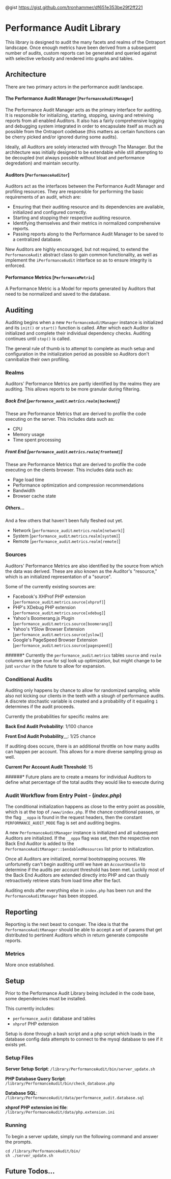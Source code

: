 @gist https://gist.github.com/tronhammer/df651e353be29f2ff221

# Performance Audit Library
This library is designed to audit the many facets and realms of the Ontraport landscape. Once enough metrics have 
been derived from a subsequent number of audits, custom reports can be generated and queried against with selective
verbosity and rendered into graphs and tables.

## Architecture
There are two primary actors in the performance audit landscape.

#### The Performance Audit Manager [`PerformanceAuditManager`]
The Performance Audit Manager acts as the primary interface for auditing. It is responsible for initializing, 
starting, stopping, saving and retreiving reports from all enabled Auditors. It also has a fairly comprehensive 
logging and debugging system integrated in order to encapsulate itself as much as possible from the Ontraport 
codebase (this matters as certain functions can be cherry picked and/or ignored during some audits).

Ideally, all Auditors are solely interacted with through The Manager. But the architecture was initially designed 
to be extendable while still attempting to be decoupled (not always possible without bloat and performance degredation)
and maintain security.

#### Auditors [`PerformanceAuditor`]
Auditors act as the interfaces between the Performance Audit Manager and profiling resources. They are responsible 
for performing the basic requirements of an audit, which are:

 * Ensuring that their auditing resource and its dependencies are available, initialized and configured correctly.
 * Starting and stopping their respective auditing resource.
 * Identifying themselves and their metrics in normalized comprehensive reports.
 * Passing reports along to the Performance Audit Manager to be saved to a centralized database.

New Auditors are highly encouraged, but not required, to extend the `PerformanceAudit` abstract class to gain common 
functionality, as well as implement the `iPerformanceAudit` interface so as to ensure integrity is enforced.

#### Performance Metrics [`PerformanceMetric`]
A Performance Metric is a Model for reports generated by Auditors that need to be normalized and saved to the database.

## Auditing
Auditing begins when a new `PerformanceAuditManager` instance is initialized and its `init()` or `start()` function is 
called. After which each Auditor is initialized and complete their individual dependency checks. Auditing continues until
`stop()` is called. 

The general rule of thumb is to attempt to complete as much setup and configuration in the initialization period as 
possible so Auditors don't cannibalize their own profiling.

### Realms
Auditors' Performance Metrics are partly identified by the realms they are auditing. This allows reports to be more granular 
during filtering. 

##### Back End [`performance_audit`.`metrics`.`realm[backend]`]
These are Performance Metrics that are derived to profile the code executing on the server. 
This includes data such as:

 * CPU
 * Memory usage
 * Time spent processing

##### Front End [`performance_audit`.`metrics`.`realm[frontend]`]
These are Performance Metrics that are derived to profile the code executing on the clients browser.
This includes data such as:

 * Page load time
 * Performance optimization and compression recommendations
 * Bandwidth
 * Browser cache state

##### Others...
And a few others that haven't been fully fleshed out yet.

 * Network [`performance_audit`.`metrics`.`realm[network]`]
 * System [`performance_audit`.`metrics`.`realm[system]`]
 * Remote [`performance_audit`.`metrics`.`realm[remote]`]

### Sources
Auditors' Performance Metrics are also identified by the source from which the data was derived. These are also known
as the Auditor's "resource," which is an initialized representation of a "source".

Some of the currently existing sources are:

 * Facebook's XHProf PHP extension [`performance_audit`.`metrics`.`source[xhprof]`]
 * PHP's XDebug PHP extension [`performance_audit`.`metrics`.`source[xdebug]`]
 * Yahoo's Boomerang.js Plugin [`performance_audit`.`metrics`.`source[boomerang]`]
 * Yahoo's YSlow Browser Extension [`performance_audit`.`metrics`.`source[yslow]`]
 * Google's PageSpeed Browser Extension [`performance_audit`.`metrics`.`source[pagespeed]`]
 
######* Currently the `performance_audit`.`metrics` tables `source` and `realm` columns are type `enum` for sql look up optimization, but might change to be just `varchar` in the future to allow for expansion.

### Conditional Audits
Auditing only happens by chance to allow for randomized sampling, while also not kicking our clients in the teeth with a slough 
of performance audits. A discrete stochastic variable is created and a probability of it equaling `1` determines if the audit 
proceeds.

Currently the probabilities for specific realms are:

__Back End Audit Probability__: 1/100 chance

__Front End Audit Probability____: 1/25 chance

If auditing does occure, there is an additional throttle on how many audits can happen per account. This allows for a more diverse 
sampling group as well.

__Current Per Account Audit Threshold__: 15

######* Future plans are to create a means for individual Auditors to define what percentage of the total audits they would like to execute during

### Audit Workflow from Entry Point - (_index.php_)
The conditional initialization happens as close to the entry point as possible, which is at the top of `/www/index.php`. If the 
chance conditional passes, or the flag `__oppa` is found in the request headers, then the constant `PERFORMANCE_AUDIT_MODE` flag is 
set and auditing begins.

A new `PerformanceAuditManager` instance is initialized and all subsequent Auditors are initialized. If the `__oppa` flag was set, 
then the respective non Back End Auditor is added to the `PerformanceAuditManager::$endabledResources` list prior to initialization.

Once all Auditors are initialized, normal bootstrapping occures. We unfortunetly can't begin auditing until we have an `AccountHandle` 
to determine if the audits per account threshold has been met. Luckily most of the Back End Auditors are extended directly into PHP 
and can thusly retroactively retrieve stats from load time after the fact.

Auditing ends after everything else in `index.php` has been run and the `PerformanceAuditManager` has been stopped.

## Reporting
Reporting is the next beast to conquer. The idea is that the `PerformanceAuditManager` should be able to accept a set of params that 
get distributed to pertinent Auditors which in return generate composite reports.

### Metrics
More once established.

## Setup
Prior to the Performance Audit Library being included in the code base, some dependencies must be installed. 

This currently includes:

 * `performance_audit` database and tables
 * `xhprof` PHP extension
 
Setup is done through a bash script and a php script which loads in the database config data attempts to connect to the mysql database 
to see if it exists yet.

### Setup Files

__Server Setup Script__: `/library/PerformanceAudit/bin/server_update.sh`

__PHP Database Query Script__: `/library/PerformanceAudit/bin/check_database.php`

__Database SQL__: `/library/PerformanceAudit/data/performance_audit.database.sql`

__xhprof PHP extension ini file__: `/library/PerformanceAudit/data/php.extension.ini`


### Running
To begin a server update, simply run the following command and answer the prompts.

```
cd /library/PerformanceAudit/bin/
sh ./server_update.sh
```

## Future Todos...
